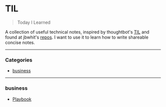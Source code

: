 # TIL

> Today I Learned

A collection of useful technical notes, inspired by thoughtbot's [TIL](https://github.com/thoughtbot/til) and found at jbwhit's [repos](https://github.com/jbwhit/til). I want to use it to learn how to write shareable concise notes.

---

### Categories

* [business](#business)


---

### business

- [Playbook](business/playbook.md)

